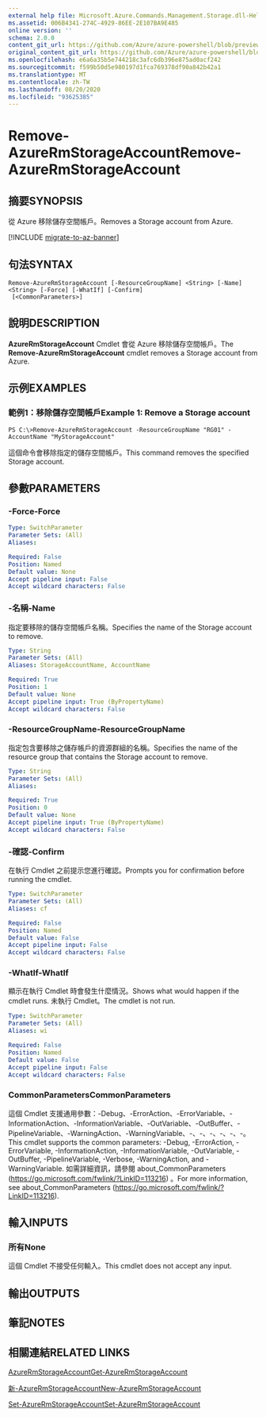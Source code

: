 ```yaml
---
external help file: Microsoft.Azure.Commands.Management.Storage.dll-Help.xml
ms.assetid: 006B4341-274C-4929-86EE-2E107BA9E485
online version: ''
schema: 2.0.0
content_git_url: https://github.com/Azure/azure-powershell/blob/preview/src/ResourceManager/Storage/Commands.Management.Storage/help/Remove-AzureRmStorageAccount.md
original_content_git_url: https://github.com/Azure/azure-powershell/blob/preview/src/ResourceManager/Storage/Commands.Management.Storage/help/Remove-AzureRmStorageAccount.md
ms.openlocfilehash: e6a6a35b5e744218c3afc6db396e875ad0acf242
ms.sourcegitcommit: f599b50d5e980197d1fca769378df90a842b42a1
ms.translationtype: MT
ms.contentlocale: zh-TW
ms.lasthandoff: 08/20/2020
ms.locfileid: "93625385"
---
```

# <span data-ttu-id="829bd-101">Remove-AzureRmStorageAccount</span><span class="sxs-lookup"><span data-stu-id="829bd-101">Remove-AzureRmStorageAccount</span></span>

## <span data-ttu-id="829bd-102">摘要</span><span class="sxs-lookup"><span data-stu-id="829bd-102">SYNOPSIS</span></span>
<span data-ttu-id="829bd-103">從 Azure 移除儲存空間帳戶。</span><span class="sxs-lookup"><span data-stu-id="829bd-103">Removes a Storage account from Azure.</span></span>

[!INCLUDE [migrate-to-az-banner](../../includes/migrate-to-az-banner.md)]

## <span data-ttu-id="829bd-104">句法</span><span class="sxs-lookup"><span data-stu-id="829bd-104">SYNTAX</span></span>

```
Remove-AzureRmStorageAccount [-ResourceGroupName] <String> [-Name] <String> [-Force] [-WhatIf] [-Confirm]
 [<CommonParameters>]
```

## <span data-ttu-id="829bd-105">說明</span><span class="sxs-lookup"><span data-stu-id="829bd-105">DESCRIPTION</span></span>
<span data-ttu-id="829bd-106">**AzureRmStorageAccount** Cmdlet 會從 Azure 移除儲存空間帳戶。</span><span class="sxs-lookup"><span data-stu-id="829bd-106">The **Remove-AzureRmStorageAccount** cmdlet removes a Storage account from Azure.</span></span>

## <span data-ttu-id="829bd-107">示例</span><span class="sxs-lookup"><span data-stu-id="829bd-107">EXAMPLES</span></span>

### <span data-ttu-id="829bd-108">範例1：移除儲存空間帳戶</span><span class="sxs-lookup"><span data-stu-id="829bd-108">Example 1: Remove a Storage account</span></span>
```
PS C:\>Remove-AzureRmStorageAccount -ResourceGroupName "RG01" -AccountName "MyStorageAccount"
```

<span data-ttu-id="829bd-109">這個命令會移除指定的儲存空間帳戶。</span><span class="sxs-lookup"><span data-stu-id="829bd-109">This command removes the specified Storage account.</span></span>

## <span data-ttu-id="829bd-110">參數</span><span class="sxs-lookup"><span data-stu-id="829bd-110">PARAMETERS</span></span>

### <span data-ttu-id="829bd-111">-Force</span><span class="sxs-lookup"><span data-stu-id="829bd-111">-Force</span></span>
```yaml
Type: SwitchParameter
Parameter Sets: (All)
Aliases:

Required: False
Position: Named
Default value: None
Accept pipeline input: False
Accept wildcard characters: False
```

### <span data-ttu-id="829bd-112">-名稱</span><span class="sxs-lookup"><span data-stu-id="829bd-112">-Name</span></span>
<span data-ttu-id="829bd-113">指定要移除的儲存空間帳戶名稱。</span><span class="sxs-lookup"><span data-stu-id="829bd-113">Specifies the name of the Storage account to remove.</span></span>

```yaml
Type: String
Parameter Sets: (All)
Aliases: StorageAccountName, AccountName

Required: True
Position: 1
Default value: None
Accept pipeline input: True (ByPropertyName)
Accept wildcard characters: False
```

### <span data-ttu-id="829bd-114">-ResourceGroupName</span><span class="sxs-lookup"><span data-stu-id="829bd-114">-ResourceGroupName</span></span>
<span data-ttu-id="829bd-115">指定包含要移除之儲存帳戶的資源群組的名稱。</span><span class="sxs-lookup"><span data-stu-id="829bd-115">Specifies the name of the resource group that contains the Storage account to remove.</span></span>

```yaml
Type: String
Parameter Sets: (All)
Aliases:

Required: True
Position: 0
Default value: None
Accept pipeline input: True (ByPropertyName)
Accept wildcard characters: False
```

### <span data-ttu-id="829bd-116">-確認</span><span class="sxs-lookup"><span data-stu-id="829bd-116">-Confirm</span></span>
<span data-ttu-id="829bd-117">在執行 Cmdlet 之前提示您進行確認。</span><span class="sxs-lookup"><span data-stu-id="829bd-117">Prompts you for confirmation before running the cmdlet.</span></span>

```yaml
Type: SwitchParameter
Parameter Sets: (All)
Aliases: cf

Required: False
Position: Named
Default value: False
Accept pipeline input: False
Accept wildcard characters: False
```

### <span data-ttu-id="829bd-118">-WhatIf</span><span class="sxs-lookup"><span data-stu-id="829bd-118">-WhatIf</span></span>
<span data-ttu-id="829bd-119">顯示在執行 Cmdlet 時會發生什麼情況。</span><span class="sxs-lookup"><span data-stu-id="829bd-119">Shows what would happen if the cmdlet runs.</span></span>
<span data-ttu-id="829bd-120">未執行 Cmdlet。</span><span class="sxs-lookup"><span data-stu-id="829bd-120">The cmdlet is not run.</span></span>

```yaml
Type: SwitchParameter
Parameter Sets: (All)
Aliases: wi

Required: False
Position: Named
Default value: False
Accept pipeline input: False
Accept wildcard characters: False
```

### <span data-ttu-id="829bd-121">CommonParameters</span><span class="sxs-lookup"><span data-stu-id="829bd-121">CommonParameters</span></span>
<span data-ttu-id="829bd-122">這個 Cmdlet 支援通用參數：-Debug、-ErrorAction、-ErrorVariable、-InformationAction、-InformationVariable、-OutVariable、-OutBuffer、-PipelineVariable、-WarningAction、-WarningVariable、-、-、-、-、-、-。</span><span class="sxs-lookup"><span data-stu-id="829bd-122">This cmdlet supports the common parameters: -Debug, -ErrorAction, -ErrorVariable, -InformationAction, -InformationVariable, -OutVariable, -OutBuffer, -PipelineVariable, -Verbose, -WarningAction, and -WarningVariable.</span></span> <span data-ttu-id="829bd-123">如需詳細資訊，請參閱 about_CommonParameters (https://go.microsoft.com/fwlink/?LinkID=113216) 。</span><span class="sxs-lookup"><span data-stu-id="829bd-123">For more information, see about_CommonParameters (https://go.microsoft.com/fwlink/?LinkID=113216).</span></span>

## <span data-ttu-id="829bd-124">輸入</span><span class="sxs-lookup"><span data-stu-id="829bd-124">INPUTS</span></span>

### <span data-ttu-id="829bd-125">所有</span><span class="sxs-lookup"><span data-stu-id="829bd-125">None</span></span>
<span data-ttu-id="829bd-126">這個 Cmdlet 不接受任何輸入。</span><span class="sxs-lookup"><span data-stu-id="829bd-126">This cmdlet does not accept any input.</span></span>

## <span data-ttu-id="829bd-127">輸出</span><span class="sxs-lookup"><span data-stu-id="829bd-127">OUTPUTS</span></span>

## <span data-ttu-id="829bd-128">筆記</span><span class="sxs-lookup"><span data-stu-id="829bd-128">NOTES</span></span>

## <span data-ttu-id="829bd-129">相關連結</span><span class="sxs-lookup"><span data-stu-id="829bd-129">RELATED LINKS</span></span>

[<span data-ttu-id="829bd-130">AzureRmStorageAccount</span><span class="sxs-lookup"><span data-stu-id="829bd-130">Get-AzureRmStorageAccount</span></span>](./Get-AzureRmStorageAccount.md)

[<span data-ttu-id="829bd-131">新-AzureRmStorageAccount</span><span class="sxs-lookup"><span data-stu-id="829bd-131">New-AzureRmStorageAccount</span></span>](./New-AzureRmStorageAccount.md)

[<span data-ttu-id="829bd-132">Set-AzureRmStorageAccount</span><span class="sxs-lookup"><span data-stu-id="829bd-132">Set-AzureRmStorageAccount</span></span>](./Set-AzureRmStorageAccount.md)
